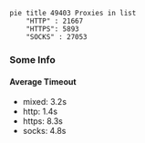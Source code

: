 
```mermaid
pie title 49403 Proxies in list
    "HTTP" : 21667
    "HTTPS": 5893
    "SOCKS" : 27053
```

### Some Info
#### Average Timeout

- mixed: 3.2s
- http: 1.4s
- https: 8.3s
- socks: 4.8s